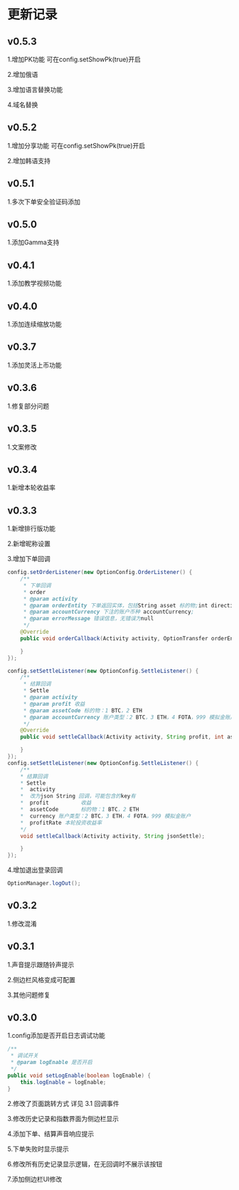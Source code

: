 # 更新记录

## v0.5.3

1.增加PK功能 可在config.setShowPk(true)开启

2.增加俄语

3.增加语言替换功能

4.域名替换


## v0.5.2

1.增加分享功能 可在config.setShowPk(true)开启

2.增加韩语支持

## v0.5.1

1.多次下单安全验证码添加

## v0.5.0

1.添加Gamma支持

## v0.4.1

1.添加教学视频功能

## v0.4.0

1.添加连续缩放功能

## v0.3.7

1.添加灵活上币功能

## v0.3.6

1.修复部分问题

## v0.3.5

1.文案修改

## v0.3.4

1.新增本轮收益率

## v0.3.3

1.新增排行版功能

2.新增昵称设置

3.增加下单回调

```java
config.setOrderListener(new OptionConfig.OrderListener() {
    /**
     * 下单回调
     * order
     * @param activity
     * @param orderEntity 下单返回实体，包括String asset 标的物;int direction 方向;String investmentAmount 投资数量;String totalProfit 收益;
     * @param accountCurrency 下注的账户币种 accountCurrency;
     * @param errorMessage 错误信息，无错误为null
     */
    @Override
    public void orderCallback(Activity activity, OptionTransfer orderEntity, String accountCurrency, String errorMessage) {

    }
});

config.setSettleListener(new OptionConfig.SettleListener() {
    /**
     * 结算回调
     * Settle
     * @param activity
     * @param profit 收益
     * @param assetCode 标的物：1 BTC，2 ETH
     * @param accountCurrency 账户类型：2 BTC，3 ETH，4 FOTA，999 模拟金账户
     */
    @Override
    public void settleCallback(Activity activity, String profit, int assetCode, int accountCurrency) {

    }
});
config.setSettleListener(new OptionConfig.SettleListener() {
    /**
    * 结算回调
    * Settle
    *  activity
    *  改为json String 回调，可能包含的key有
    *  profit          收益
    *  assetCode       标的物：1 BTC，2 ETH
    *  currency 账户类型：2 BTC，3 ETH，4 FOTA，999 模拟金账户
    *  profitRate 本轮投资收益率
    */
    void settleCallback(Activity activity, String jsonSettle);

    }
});
```

4.增加退出登录回调
```java
OptionManager.logOut();
```

## v0.3.2

1.修改混淆

## v0.3.1

1.声音提示跟随铃声提示

2.侧边栏风格变成可配置

3.其他问题修复


## v0.3.0

1.config添加是否开启日志调试功能
```java
/**
 * 调试开关
 * @param logEnable 是否开启
 */
public void setLogEnable(boolean logEnable) {
    this.logEnable = logEnable;
}
```
2.修改了页面跳转方式 详见 3.1 回调事件

3.修改历史记录和指数界面为侧边栏显示

4.添加下单、结算声音响应提示

5.下单失败时显示提示

6.修改所有历史记录显示逻辑，在无回调时不展示该按钮

7.添加侧边栏UI修改



